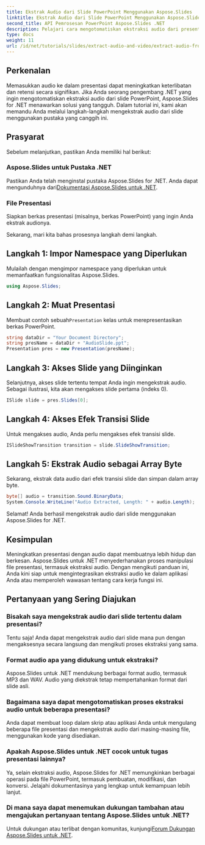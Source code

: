 ```yaml
---
title: Ekstrak Audio dari Slide PowerPoint Menggunakan Aspose.Slides
linktitle: Ekstrak Audio dari Slide PowerPoint Menggunakan Aspose.Slides
second_title: API Pemrosesan PowerPoint Aspose.Slides .NET
description: Pelajari cara mengotomatiskan ekstraksi audio dari presentasi PowerPoint menggunakan Aspose.Slides for .NET. Tutorial langkah demi langkah ini memandu pengembang melalui proses akses.
type: docs
weight: 11
url: /id/net/tutorials/slides/extract-audio-and-video/extract-audio-from-powerpoint/
---
```

## Perkenalan

Memasukkan audio ke dalam presentasi dapat meningkatkan keterlibatan dan retensi secara signifikan. Jika Anda seorang pengembang .NET yang ingin mengotomatiskan ekstraksi audio dari slide PowerPoint, Aspose.Slides for .NET menawarkan solusi yang tangguh. Dalam tutorial ini, kami akan memandu Anda melalui langkah-langkah mengekstrak audio dari slide menggunakan pustaka yang canggih ini.

## Prasyarat

Sebelum melanjutkan, pastikan Anda memiliki hal berikut:

### Aspose.Slides untuk Pustaka .NET
Pastikan Anda telah menginstal pustaka Aspose.Slides for .NET. Anda dapat mengunduhnya dari[Dokumentasi Aspose.Slides untuk .NET](https://reference.aspose.com/slides/net/).

### File Presentasi
Siapkan berkas presentasi (misalnya, berkas PowerPoint) yang ingin Anda ekstrak audionya.

Sekarang, mari kita bahas prosesnya langkah demi langkah.

## Langkah 1: Impor Namespace yang Diperlukan

Mulailah dengan mengimpor namespace yang diperlukan untuk memanfaatkan fungsionalitas Aspose.Slides.

```csharp
using Aspose.Slides;
```

## Langkah 2: Muat Presentasi

 Membuat contoh sebuah`Presentation` kelas untuk merepresentasikan berkas PowerPoint.

```csharp
string dataDir = "Your Document Directory";
string presName = dataDir + "AudioSlide.ppt";
Presentation pres = new Presentation(presName);
```

## Langkah 3: Akses Slide yang Diinginkan

Selanjutnya, akses slide tertentu tempat Anda ingin mengekstrak audio. Sebagai ilustrasi, kita akan mengakses slide pertama (indeks 0).

```csharp
ISlide slide = pres.Slides[0];
```

## Langkah 4: Akses Efek Transisi Slide

Untuk mengakses audio, Anda perlu mengakses efek transisi slide.

```csharp
ISlideShowTransition transition = slide.SlideShowTransition;
```

## Langkah 5: Ekstrak Audio sebagai Array Byte

Sekarang, ekstrak data audio dari efek transisi slide dan simpan dalam array byte.

```csharp
byte[] audio = transition.Sound.BinaryData;
System.Console.WriteLine("Audio Extracted, Length: " + audio.Length);
```

Selamat! Anda berhasil mengekstrak audio dari slide menggunakan Aspose.Slides for .NET.

## Kesimpulan

Meningkatkan presentasi dengan audio dapat membuatnya lebih hidup dan berkesan. Aspose.Slides untuk .NET menyederhanakan proses manipulasi file presentasi, termasuk ekstraksi audio. Dengan mengikuti panduan ini, Anda kini siap untuk mengintegrasikan ekstraksi audio ke dalam aplikasi Anda atau memperoleh wawasan tentang cara kerja fungsi ini.

## Pertanyaan yang Sering Diajukan

### Bisakah saya mengekstrak audio dari slide tertentu dalam presentasi?
Tentu saja! Anda dapat mengekstrak audio dari slide mana pun dengan mengaksesnya secara langsung dan mengikuti proses ekstraksi yang sama.

### Format audio apa yang didukung untuk ekstraksi?
Aspose.Slides untuk .NET mendukung berbagai format audio, termasuk MP3 dan WAV. Audio yang diekstrak tetap mempertahankan format dari slide asli.

### Bagaimana saya dapat mengotomatiskan proses ekstraksi audio untuk beberapa presentasi?
Anda dapat membuat loop dalam skrip atau aplikasi Anda untuk mengulang beberapa file presentasi dan mengekstrak audio dari masing-masing file, menggunakan kode yang disediakan.

### Apakah Aspose.Slides untuk .NET cocok untuk tugas presentasi lainnya?
Ya, selain ekstraksi audio, Aspose.Slides for .NET memungkinkan berbagai operasi pada file PowerPoint, termasuk pembuatan, modifikasi, dan konversi. Jelajahi dokumentasinya yang lengkap untuk kemampuan lebih lanjut.

### Di mana saya dapat menemukan dukungan tambahan atau mengajukan pertanyaan tentang Aspose.Slides untuk .NET?
 Untuk dukungan atau terlibat dengan komunitas, kunjungi[Forum Dukungan Aspose.Slides untuk .NET](https://forum.aspose.com/).